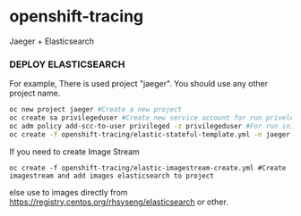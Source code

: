 # openshift-tracing
Jaeger + Elasticsearch
### DEPLOY ELASTICSEARCH

For example, There is used project "jaeger". You should use any other project name.

```sh
oc new project jaeger #Create a new project
oc create sa privilegeduser #Create new service account for run priveleged container
oc adm policy add-scc-to-user privileged -z privilegeduser #For run initContainer with as root
oc create -f openshift-tracing/elastic-stateful-template.yml -n jaeger #Add the template to project jaeger or other to OpenShift
```

If you need to create Image Stream

```
oc create -f openshift-tracing/elastic-imagestream-create.yml #Create imagestream and add images elasticsearch to project

```

else use to images directly from https://registry.centos.org/rhsyseng/elasticsearch or other.


